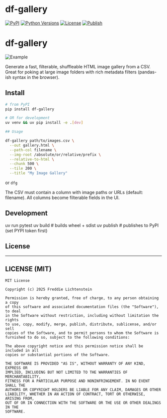 # df-gallery

[![PyPI](https://img.shields.io/pypi/v/df-gallery.svg)](https://pypi.org/project/df-gallery/)
[![Python Versions](https://img.shields.io/pypi/pyversions/df-gallery.svg)](https://pypi.org/project/df-gallery/)
[![License](https://img.shields.io/pypi/l/df-gallery.svg)](LICENSE)
[![Publish](https://github.com/flicht/df-gallery/actions/workflows/publish.yml/badge.svg)](https://github.com/flicht/df-gallery/actions/workflows/publish.yml)

# df-gallery

![Example](https://raw.githubusercontent.com/flicht/df-gallery/refs/heads/master/demo.png)

Generate a fast, filterable, shuffleable HTML image gallery from a CSV. Great for poking at large image folders with rich metadata filters (pandas-ish syntax in the browser).

## Install
```bash
# from PyPI 
pip install df-gallery

# OR for development
uv venv && uv pip install -e .[dev]

## Usage

df-gallery path/to/images.csv \
  --out gallery.html \
  --path-col filename \
  --img-root /absolute/or/relative/prefix \
  --relative-to-html \
  --chunk 500 \
  --tile 200 \
  --title "My Image Gallery"
```

or `dfg`

 The CSV must contain a column with image paths or URLs (default: filename). All columns become filterable fields in the UI.

 ## Development
uv run pytest
uv build            # builds wheel + sdist
uv publish          # publishes to PyPI (set PYPI token first)

## License

---

## LICENSE (MIT)
```text
MIT License

Copyright (c) 2025 Freddie Lichtenstein

Permission is hereby granted, free of charge, to any person obtaining a copy
of this software and associated documentation files (the "Software"), to deal
in the Software without restriction, including without limitation the rights
to use, copy, modify, merge, publish, distribute, sublicense, and/or sell
copies of the Software, and to permit persons to whom the Software is
furnished to do so, subject to the following conditions:

The above copyright notice and this permission notice shall be included in all
copies or substantial portions of the Software.

THE SOFTWARE IS PROVIDED "AS IS", WITHOUT WARRANTY OF ANY KIND, EXPRESS OR
IMPLIED, INCLUDING BUT NOT LIMITED TO THE WARRANTIES OF MERCHANTABILITY,
FITNESS FOR A PARTICULAR PURPOSE AND NONINFRINGEMENT. IN NO EVENT SHALL THE
AUTHORS OR COPYRIGHT HOLDERS BE LIABLE FOR ANY CLAIM, DAMAGES OR OTHER
LIABILITY, WHETHER IN AN ACTION OF CONTRACT, TORT OR OTHERWISE, ARISING FROM,
OUT OF OR IN CONNECTION WITH THE SOFTWARE OR THE USE OR OTHER DEALINGS IN THE
SOFTWARE.
```
